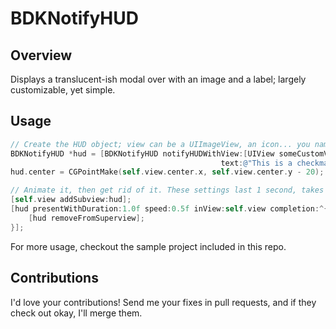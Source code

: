 # BDKNotifyHUD

## Overview

Displays a translucent-ish modal over with an image and a label; largely customizable, yet simple.

## Usage

``` objective-c
// Create the HUD object; view can be a UIImageView, an icon... you name it
BDKNotifyHUD *hud = [BDKNotifyHUD notifyHUDWithView:[UIView someCustomView]
                                               text:@"This is a checkmark!"];
hud.center = CGPointMake(self.view.center.x, self.view.center.y - 20);

// Animate it, then get rid of it. These settings last 1 second, takes a half-second fade.
[self.view addSubview:hud];
[hud presentWithDuration:1.0f speed:0.5f inView:self.view completion:^{
    [hud removeFromSuperview];
}];
```

For more usage, checkout the sample project included in this repo.

## Contributions

I'd love your contributions! Send me your fixes in pull requests, and if they check out okay, I'll merge them.
